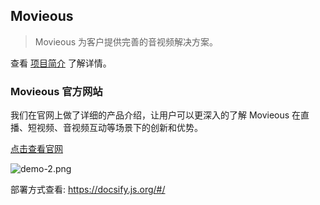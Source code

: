 ## Movieous

> Movieous 为客户提供完善的音视频解决方案。

查看 [项目简介](introduction.md) 了解详情。

### Movieous 官方网站

我们在官网上做了详细的产品介绍，让用户可以更深入的了解 Movieous 在直播、短视频、音视频互动等场景下的创新和优势。

[点击查看官网](https://www.movieous.cn/)

![demo-2.png](../_images/loading_page.jpg "")

部署方式查看: https://docsify.js.org/#/

